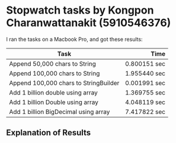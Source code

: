 # Stopwatch tasks by Kongpon Charanwattanakit (5910546376)
I ran the tasks on a Macbook Pro, and got
these results:

 Task | Time
 --------------------------------------|-------:
 Append 50,000 chars to String | 0.800151 sec
 Append 100,000 chars to String | 1.955440 sec
 Append 100,000 chars to StringBuilder | 0.001991 sec
 Add 1 billion double using array | 1.369755 sec
 Add 1 billion Double using array | 4.048119 sec
 Add 1 billion BigDecimal using array | 7.417822 sec

## Explanation of Results

